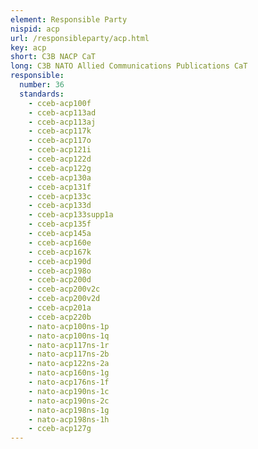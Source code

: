 ```yaml
---
element: Responsible Party
nispid: acp
url: /responsibleparty/acp.html
key: acp
short: C3B NACP CaT
long: C3B NATO Allied Communications Publications CaT
responsible:
  number: 36
  standards:
    - cceb-acp100f
    - cceb-acp113ad
    - cceb-acp113aj
    - cceb-acp117k
    - cceb-acp117o
    - cceb-acp121i
    - cceb-acp122d
    - cceb-acp122g
    - cceb-acp130a
    - cceb-acp131f
    - cceb-acp133c
    - cceb-acp133d
    - cceb-acp133supp1a
    - cceb-acp135f
    - cceb-acp145a
    - cceb-acp160e
    - cceb-acp167k
    - cceb-acp190d
    - cceb-acp198o
    - cceb-acp200d
    - cceb-acp200v2c
    - cceb-acp200v2d
    - cceb-acp201a
    - cceb-acp220b
    - nato-acp100ns-1p
    - nato-acp100ns-1q
    - nato-acp117ns-1r
    - nato-acp117ns-2b
    - nato-acp122ns-2a
    - nato-acp160ns-1g
    - nato-acp176ns-1f
    - nato-acp190ns-1c
    - nato-acp190ns-2c
    - nato-acp198ns-1g
    - nato-acp198ns-1h
    - cceb-acp127g
---
```

